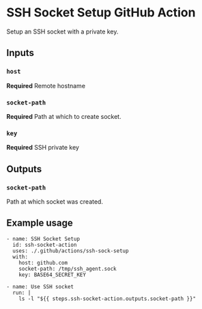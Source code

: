 # SSH Socket Setup GitHub Action
Setup an SSH socket with a private key.

## Inputs
### `host`
**Required** Remote hostname

### `socket-path`
**Required** Path at which to create socket.

### `key`
**Required** SSH private key

## Outputs
### `socket-path`
Path at which socket was created.

## Example usage
    - name: SSH Socket Setup
      id: ssh-socket-action
      uses: ./.github/actions/ssh-sock-setup
      with:
        host: github.com
        socket-path: /tmp/ssh_agent.sock
        key: BASE64_SECRET_KEY

    - name: Use SSH socket
      run: |
        ls -l "${{ steps.ssh-socket-action.outputs.socket-path }}"

